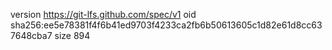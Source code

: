 version https://git-lfs.github.com/spec/v1
oid sha256:ee5e78381f4f6b41ed9703f4233ca2fb6b50613605c1d82e61d8cc637648cba7
size 894
